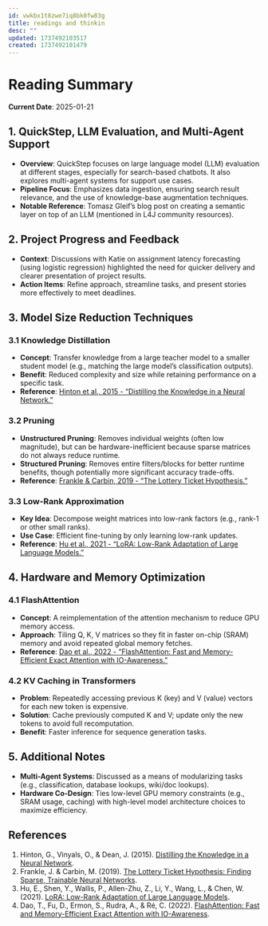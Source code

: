```yaml
---
id: vwkbx1t8zwe7iq8bk0fw83g
title: readings and thinkin
desc: ""
updated: 1737492103517
created: 1737492101479
---
```

# Reading Summary

**Current Date**: 2025-01-21

## 1. QuickStep, LLM Evaluation, and Multi-Agent Support
- **Overview**: QuickStep focuses on large language model (LLM) evaluation at different stages, especially for search-based chatbots. It also explores multi-agent systems for support use cases.  
- **Pipeline Focus**: Emphasizes data ingestion, ensuring search result relevance, and the use of knowledge-base augmentation techniques.  
- **Notable Reference**: Tomasz Gleif’s blog post on creating a semantic layer on top of an LLM (mentioned in L4J community resources).

## 2. Project Progress and Feedback
- **Context**: Discussions with Katie on assignment latency forecasting (using logistic regression) highlighted the need for quicker delivery and clearer presentation of project results.  
- **Action Items**: Refine approach, streamline tasks, and present stories more effectively to meet deadlines.

## 3. Model Size Reduction Techniques
### 3.1 Knowledge Distillation
- **Concept**: Transfer knowledge from a large teacher model to a smaller student model (e.g., matching the large model’s classification outputs).  
- **Benefit**: Reduced complexity and size while retaining performance on a specific task.  
- **Reference**: [Hinton et al., 2015 - “Distilling the Knowledge in a Neural Network.”](https://arxiv.org/abs/1503.02531)

### 3.2 Pruning
- **Unstructured Pruning**: Removes individual weights (often low magnitude), but can be hardware-inefficient because sparse matrices do not always reduce runtime.  
- **Structured Pruning**: Removes entire filters/blocks for better runtime benefits, though potentially more significant accuracy trade-offs.  
- **Reference**: [Frankle & Carbin, 2019 - “The Lottery Ticket Hypothesis.”](https://arxiv.org/abs/1803.03635)

### 3.3 Low-Rank Approximation
- **Key Idea**: Decompose weight matrices into low-rank factors (e.g., rank-1 or other small ranks).  
- **Use Case**: Efficient fine-tuning by only learning low-rank updates.  
- **Reference**: [Hu et al., 2021 - “LoRA: Low-Rank Adaptation of Large Language Models.”](https://arxiv.org/abs/2106.09685)

## 4. Hardware and Memory Optimization
### 4.1 FlashAttention
- **Concept**: A reimplementation of the attention mechanism to reduce GPU memory access.  
- **Approach**: Tiling Q, K, V matrices so they fit in faster on-chip (SRAM) memory and avoid repeated global memory fetches.  
- **Reference**: [Dao et al., 2022 - “FlashAttention: Fast and Memory-Efficient Exact Attention with IO-Awareness.”](https://arxiv.org/abs/2205.14135)

### 4.2 KV Caching in Transformers
- **Problem**: Repeatedly accessing previous K (key) and V (value) vectors for each new token is expensive.  
- **Solution**: Cache previously computed K and V; update only the new tokens to avoid full recomputation.  
- **Benefit**: Faster inference for sequence generation tasks.

## 5. Additional Notes
- **Multi-Agent Systems**: Discussed as a means of modularizing tasks (e.g., classification, database lookups, wiki/doc lookups).  
- **Hardware Co-Design**: Ties low-level GPU memory constraints (e.g., SRAM usage, caching) with high-level model architecture choices to maximize efficiency.

## References
1. Hinton, G., Vinyals, O., & Dean, J. (2015). [Distilling the Knowledge in a Neural Network](https://arxiv.org/abs/1503.02531).  
2. Frankle, J. & Carbin, M. (2019). [The Lottery Ticket Hypothesis: Finding Sparse, Trainable Neural Networks](https://arxiv.org/abs/1803.03635).  
3. Hu, E., Shen, Y., Wallis, P., Allen-Zhu, Z., Li, Y., Wang, L., & Chen, W. (2021). [LoRA: Low-Rank Adaptation of Large Language Models](https://arxiv.org/abs/2106.09685).  
4. Dao, T., Fu, D., Ermon, S., Rudra, A., & Ré, C. (2022). [FlashAttention: Fast and Memory-Efficient Exact Attention with IO-Awareness](https://arxiv.org/abs/2205.14135).